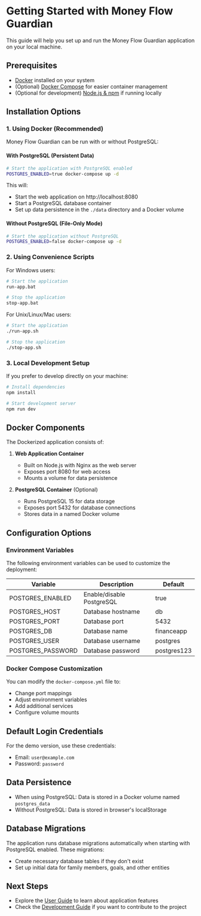 
# Getting Started with Money Flow Guardian

This guide will help you set up and run the Money Flow Guardian application on your local machine.

## Prerequisites

- [Docker](https://docs.docker.com/get-docker/) installed on your system
- (Optional) [Docker Compose](https://docs.docker.com/compose/install/) for easier container management
- (Optional for development) [Node.js & npm](https://github.com/nvm-sh/nvm#installing-and-updating) if running locally

## Installation Options

### 1. Using Docker (Recommended)

Money Flow Guardian can be run with or without PostgreSQL:

#### With PostgreSQL (Persistent Data)

```bash
# Start the application with PostgreSQL enabled
POSTGRES_ENABLED=true docker-compose up -d
```

This will:
- Start the web application on http://localhost:8080
- Start a PostgreSQL database container
- Set up data persistence in the `./data` directory and a Docker volume

#### Without PostgreSQL (File-Only Mode)

```bash
# Start the application without PostgreSQL
POSTGRES_ENABLED=false docker-compose up -d
```

### 2. Using Convenience Scripts

For Windows users:
```bash
# Start the application
run-app.bat

# Stop the application
stop-app.bat
```

For Unix/Linux/Mac users:
```bash
# Start the application
./run-app.sh

# Stop the application
./stop-app.sh
```

### 3. Local Development Setup

If you prefer to develop directly on your machine:

```bash
# Install dependencies
npm install

# Start development server
npm run dev
```

## Docker Components

The Dockerized application consists of:

1. **Web Application Container**
   - Built on Node.js with Nginx as the web server
   - Exposes port 8080 for web access
   - Mounts a volume for data persistence

2. **PostgreSQL Container** (Optional)
   - Runs PostgreSQL 15 for data storage
   - Exposes port 5432 for database connections
   - Stores data in a named Docker volume

## Configuration Options

### Environment Variables

The following environment variables can be used to customize the deployment:

| Variable | Description | Default |
|----------|-------------|---------|
| POSTGRES_ENABLED | Enable/disable PostgreSQL | true |
| POSTGRES_HOST | Database hostname | db |
| POSTGRES_PORT | Database port | 5432 |
| POSTGRES_DB | Database name | financeapp |
| POSTGRES_USER | Database username | postgres |
| POSTGRES_PASSWORD | Database password | postgres123 |

### Docker Compose Customization

You can modify the `docker-compose.yml` file to:
- Change port mappings
- Adjust environment variables
- Add additional services
- Configure volume mounts

## Default Login Credentials

For the demo version, use these credentials:
- Email: `user@example.com`
- Password: `password`

## Data Persistence

- When using PostgreSQL: Data is stored in a Docker volume named `postgres_data`
- Without PostgreSQL: Data is stored in browser's localStorage

## Database Migrations

The application runs database migrations automatically when starting with PostgreSQL enabled. 
These migrations:
- Create necessary database tables if they don't exist
- Set up initial data for family members, goals, and other entities

## Next Steps

- Explore the [User Guide](./user-guide/README.md) to learn about application features
- Check the [Development Guide](./development-guide.md) if you want to contribute to the project
